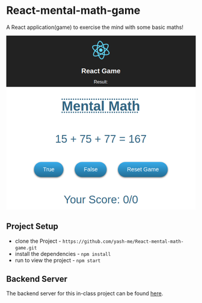 # React-mental-math-game

A React application(game) to exercise the mind with some basic maths!


![](https://raw.githubusercontent.com/yash-me/React-mental-math-game/master/app.png)

## Project Setup

* clone the Project - `https://github.com/yash-me/React-mental-math-game.git`
* install the dependencies - `npm install`
* run to view the project - `npm start`

## Backend Server
The backend server for this in-class project can be found [here](https://github.com/udacity/reactnd-contacts-server).
